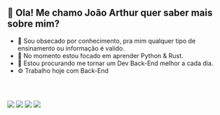 ## 👋 Ola! Me chamo João Arthur quer saber mais sobre mim?
- 👀 Sou obsecado por conhecimento, pra mim qualquer tipo de ensinamento ou informação é valido.
- 🌱 No momento estou focado em aprender Python & Rust.
- 💞️ Estou procurando me tornar um Dev Back-End melhor a cada dia.
- ⚙ Trabalho hoje com Back-End
<br>


##
  
<div> 
  <a href="https://www.instagram.com/joaoarthur.weber/" target="_blank"><img src="https://img.shields.io/badge/-Instagram-%23E4405F?style=for-the-badge&logo=instagram&logoColor=white" target="_blank"></a>
 	<a href="https://www.twitch.tv/udyrcadeirante" target="_blank"><img src="https://img.shields.io/badge/Twitch-9146FF?style=for-the-badge&logo=twitch&logoColor=white" target="_blank"></a>
  <a href = "mailto:tuyweber@gmail.com"><img src="https://img.shields.io/badge/-Gmail-%23333?style=for-the-badge&logo=gmail&logoColor=white" target="_blank"></a>
  <a href="https://www.linkedin.com/in/joao-arthur-weber-3290b3203/" target="_blank"><img src="https://img.shields.io/badge/-LinkedIn-%230077B5?style=for-the-badge&logo=linkedin&logoColor=white" target="_blank"></a> 
</div>
